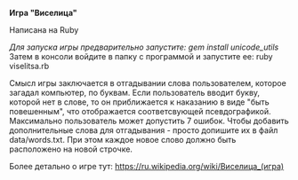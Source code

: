 **Игра "Виселица"**

Написана на Ruby

_Для запуска игры предварительно запустите: gem install unicode_utils_
Затем в консоли войдите в папку с программой и запустите ее: ruby viselitsa.rb

   Смысл игры заключается в отгадывании слова пользователем, которое загадал компьютер, по буквам. Если пользователь 
вводит букву, которой нет в слове, то он приближается к наказанию в виде "быть повешенным", что отображается 
соответсвующей псевдографикой. Максимально пользователь может допустить 7 ошибок.
   Чтобы добавить дополнительные слова для отгадывания - просто допишите их в файл data/words.txt. При этом каждое 
новое слово должно быть расположено на новой строчке.

Более детально о игре тут: https://ru.wikipedia.org/wiki/Виселица_(игра)

